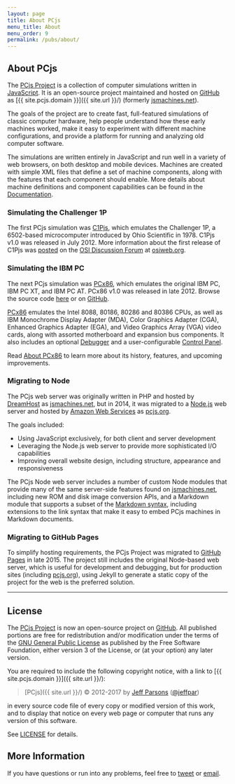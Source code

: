 ```yaml
---
layout: page
title: About PCjs
menu_title: About
menu_order: 9
permalink: /pubs/about/
---
```


## About PCjs

The [PCjs Project](https://github.com/jeffpar/pcjs) is a collection of computer simulations written in
[JavaScript](/modules/).  It is an open-source project maintained and hosted on [GitHub](https://github.com/) as
[{{ site.pcjs.domain }}]({{ site.url }}/) (formerly [jsmachines.net](http://jsmachines.net/)).

The goals of the project are to create fast, full-featured simulations of classic computer hardware,
help people understand how these early machines worked, make it easy to experiment with different machine
configurations, and provide a platform for running and analyzing old computer software.

The simulations are written entirely in JavaScript and run well in a variety of web browsers, on both
desktop and mobile devices.  Machines are created with simple XML files that define a set of machine components,
along with the features that each component should enable.  More details about machine definitions and component
capabilities can be found in the [Documentation](/pubs/).

### Simulating the Challenger 1P

The first PCjs simulation was [C1Pjs](/pubs/c1pjs/), which emulates the
Challenger 1P, a 6502-based microcomputer introduced by Ohio Scientific in 1978.
C1Pjs v1.0 was released in July 2012.  More information about the first release of C1Pjs was
[posted](http://osiweb.org/osiforum/viewtopic.php?f=3&t=103) on the
[OSI Discussion Forum](http://osiweb.org/osiforum/index.php) at [osiweb.org](http://osiweb.org/).

### Simulating the IBM PC

The next PCjs simulation was [PCx86](/pubs/about/pcx86/), which emulates the original IBM PC, IBM PC XT,
and IBM PC AT.  PCx86 v1.0 was released in late 2012.  Browse the source code [here](/modules/pcx86/) or on
[GitHub](https://github.com/jeffpar/pcjs).

[PCx86](/pubs/about/pcx86/) emulates the Intel 8088, 80186, 80286 and 80386 CPUs, as well as IBM Monochrome Display
Adapter (MDA), Color Graphics Adapter (CGA), Enhanced Graphics Adapter (EGA), and Video Graphics Array (VGA) video
cards, along with assorted motherboard and expansion bus components.  It also includes an optional
[Debugger](/pubs/pcx86/debugger/) and a user-configurable [Control Panel](/pubs/pcx86/panel/).

Read [About PCx86](/pubs/about/pcx86/) to learn more about its history, features, and upcoming improvements.

### Migrating to Node

The PCjs web server was originally written in PHP and hosted by [DreamHost](https://www.dreamhost.com/) as
[jsmachines.net](http://jsmachines.net/), but in 2014, it was migrated to a [Node.js](http://nodejs.org) web server
and hosted by [Amazon Web Services](https://aws.amazon.com/elasticbeanstalk/) as [pcjs.org](http://www.pcjs.org/).

The goals included:

- Using JavaScript exclusively, for both client and server development
- Leveraging the Node.js web server to provide more sophisticated I/O capabilities
- Improving overall website design, including structure, appearance and responsiveness

The PCjs Node web server includes a number of custom Node modules that provide many of the same server-side features
found on [jsmachines.net](http://jsmachines.net/), including new ROM and disk image conversion APIs, and a
Markdown module that supports a subset of the [Markdown syntax](http://daringfireball.net/projects/markdown/syntax),
including extensions to the link syntax that make it easy to embed PCjs machines in Markdown documents.

### Migrating to GitHub Pages

To simplify hosting requirements, the PCjs Project was migrated to [GitHub Pages](https://pages.github.com/) in late 2015.
The project still includes the original Node-based web server, which is useful for development and debugging, but for
production sites (including [pcjs.org](http://www.pcjs.org/)), using Jekyll to generate a static copy of the project for
the web is the preferred solution.

---

License
---
The [PCjs Project](https://github.com/jeffpar/pcjs) is now an open-source project on [GitHub](http://github.com/).
All published portions are free for redistribution and/or modification under the terms of the
[GNU General Public License](/LICENSE) as published by the Free Software Foundation, either version 3 of the License,
or (at your option) any later version.

You are required to include the following copyright notice, with a link to [{{ site.pcjs.domain }}]({{ site.url }}/):

> [PCjs]({{ site.url }}/) © 2012-2017 by [Jeff Parsons](mailto:Jeff@pcjs.org) ([@jeffpar](http://twitter.com/jeffpar))

in every source code file of every copy or modified version of this work, and to display that notice on every web page
or computer that runs any version of this software.

See [LICENSE](/LICENSE) for details.

More Information
---
If you have questions or run into any problems, feel free to [tweet](http://twitter.com/jeffpar) or
[email](mailto:Jeff@pcjs.org).
